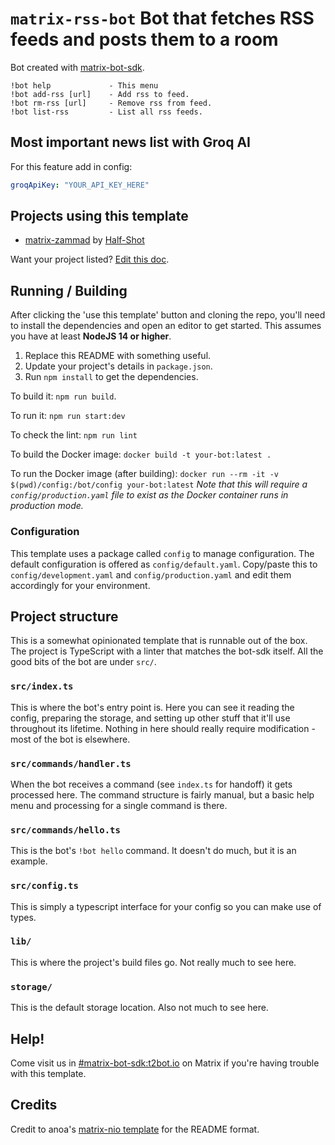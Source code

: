 # `matrix-rss-bot` Bot that fetches RSS feeds and posts them to a room

Bot created with [matrix-bot-sdk](https://www.npmjs.com/package/matrix-bot-sdk).

```
!bot help             - This menu
!bot add-rss [url]    - Add rss to feed.
!bot rm-rss [url]     - Remove rss from feed.
!bot list-rss         - List all rss feeds.
```

## Most important news list with Groq AI

For this feature add in config:

```yaml
groqApiKey: "YOUR_API_KEY_HERE"
```

## Projects using this template

- [matrix-zammad](https://github.com/Half-Shot/matrix-zammad) by [Half-Shot](https://github.com/Half-Shot)

Want your project listed? [Edit this doc](https://github.com/turt2live/matrix-bot-sdk-bot-template/edit/master/README.md).

## Running / Building

After clicking the 'use this template' button and cloning the repo, you'll need to install the dependencies
and open an editor to get started. This assumes you have at least **NodeJS 14 or higher**.

1. Replace this README with something useful.
2. Update your project's details in `package.json`.
3. Run `npm install` to get the dependencies.

To build it: `npm run build`.

To run it: `npm run start:dev`

To check the lint: `npm run lint`

To build the Docker image: `docker build -t your-bot:latest .`

To run the Docker image (after building): `docker run --rm -it -v $(pwd)/config:/bot/config your-bot:latest`
*Note that this will require a `config/production.yaml` file to exist as the Docker container runs in production mode.*

### Configuration

This template uses a package called `config` to manage configuration. The default configuration is offered
as `config/default.yaml`. Copy/paste this to `config/development.yaml` and `config/production.yaml` and edit
them accordingly for your environment.

## Project structure

This is a somewhat opinionated template that is runnable out of the box. The project is TypeScript with
a linter that matches the bot-sdk itself. All the good bits of the bot are under `src/`.

### `src/index.ts`

This is where the bot's entry point is. Here you can see it reading the config, preparing the storage,
and setting up other stuff that it'll use throughout its lifetime. Nothing in here should really require
modification - most of the bot is elsewhere.

### `src/commands/handler.ts`

When the bot receives a command (see `index.ts` for handoff) it gets processed here. The command structure
is fairly manual, but a basic help menu and processing for a single command is there.

### `src/commands/hello.ts`

This is the bot's `!bot hello` command. It doesn't do much, but it is an example.

### `src/config.ts`

This is simply a typescript interface for your config so you can make use of types.

### `lib/`

This is where the project's build files go. Not really much to see here.

### `storage/`

This is the default storage location. Also not much to see here.

## Help!

Come visit us in [#matrix-bot-sdk:t2bot.io](https://matrix.to/#/#matrix-bot-sdk:t2bot.io) on Matrix if you're
having trouble with this template.

## Credits

Credit to anoa's [matrix-nio template](https://github.com/anoadragon453/nio-template) for the README format.
